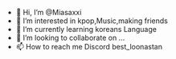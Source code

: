 - 👋 Hi, I’m @Miasaxxi
- 👀 I’m interested in kpop,Music,making friends
- 🌱 I’m currently learning koreans Language
-  💞️ I’m looking to collaborate on ...
- 📫 How to reach me Discord best_loonastan

<!---
Miasaxxi/Miasaxxi is a ✨ special ✨ repository because its `README.md` (this file) appears on your GitHub profile.
You can click the Preview link to take a look at your changes.
--->
